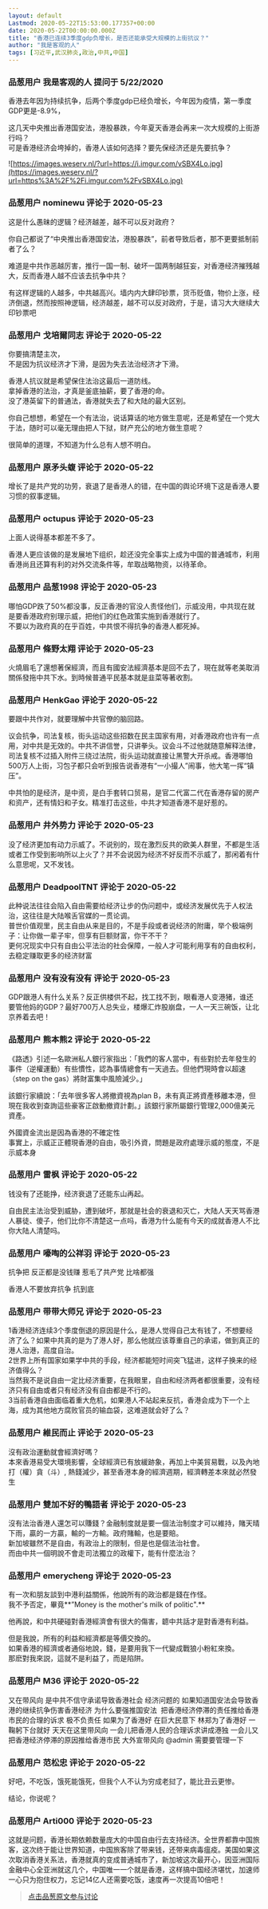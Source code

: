```yaml
---
layout: default
Lastmod: 2020-05-22T15:53:00.177357+00:00
date: 2020-05-22T00:00:00.000Z
title: "香港已连续3季度gdp负增长，是否还能承受大规模的上街抗议？"
author: "我是客观的人"
tags: [习近平,武汉肺炎,政治,中共,中国]
---
```



### 品葱用户 **我是客观的人** 提问于 5/22/2020
    
香港去年因为持续抗争，后两个季度gdp已经负增长，今年因为疫情，第一季度GDP更是-8.9%，  
  
这几天中央推出香港国安法，港股暴跌，今年夏天香港会再来一次大规模的上街游行吗？  
可是香港经济会垮掉的，香港人该如何选择？要先保经济还是先要抗争？  
  
![https://images.weserv.nl/?url=https://i.imgur.com/vSBX4Lo.jpg](https://images.weserv.nl/?url=https%3A%2F%2Fi.imgur.com%2FvSBX4Lo.jpg)
    
                

### 品葱用户 **nominewu** 评论于 2020-05-23
        
这是什么愚昧的逻辑？经济越差，越不可以反对政府？  
  
你自己都说了“中央推出香港国安法，港股暴跌”，前者导致后者，那不更要抵制前者了么？  
  
难道是中共作恶越厉害，推行一国一制、破坏一国两制越狂妄，对香港经济摧残越大，反而香港人越不应该去抗争中共？  
  
有这样逻辑的人越多，中共越高兴。墙内内大肆印钞票，货币贬值，物价上涨，经济倒退，然而按照神逻辑，经济越差，越不可以反对政府，于是，请习大大继续大印钞票吧
        
                

### 品葱用户 **戈培爾同志** 评论于 2020-05-22
        
你要搞清楚主次，  
不是因为抗议经济才下滑，是因为失去法治经济才下滑。  
  
香港人抗议就是希望保住法治这最后一道防线。  
拿掉香港的法治，才真是釜底抽薪，要了香港的命。  
没了港英留下的普通法，香港就失去了和大陆的最大区别。  
  
你自己想想，希望在一个有法治，说话算话的地方做生意呢，还是希望在一个党大于法，随时可以毫无理由把人下狱，财产充公的地方做生意呢？  
  
很简单的道理，不知道为什么总有人想不明白。
        
                

### 品葱用户 **原矛头蝮** 评论于 2020-05-22
        
增长了是共产党的功劳，衰退了是香港人的错，在中国的舆论环境下这是香港人要习惯的叙事逻辑。
        
                

### 品葱用户 **octupus** 评论于 2020-05-23
        
上面人说得基本都差不多了。  
  
香港人更应该做的是发展地下组织，趁还没完全事实上成为中国的普通城市，利用香港尚且还算有利的对外交流条件等，牟取战略物资，以待革命。
        
                

### 品葱用户 **品葱1998** 评论于 2020-05-23
        
哪怕GDP跌了50%都没事，反正香港的官没人责怪他们，示威没用，中共现在就是要香港政府别理示威，把他们的红色政策实施到香港就行了。  
不要以为政府真的在乎百姓，中共恨不得抗争的香港人都死掉。
        
                

### 品葱用户 **條野太翔** 评论于 2020-05-23
        
火燒眉毛了還想著保經濟，而且有國安法經濟基本是回不去了，現在就等老美取消關係發拖中共下水。到時候普通平民基本就是韭菜等著收割。
        
                

### 品葱用户 **HenkGao** 评论于 2020-05-22
        
要跟中共作对，就要理解中共官僚的脑回路。  
  
议会抗争，司法复核，街头运动这些招数在民主国家有用，对香港政府也许有一点用，对中共是无效的。中共不讲信誉，只讲拳头。议会斗不过他就随意解释法律，司法复核不过插入附件三绕过法院，街头运动就直接让黑警大开杀戒。香港哪怕500万人上街，习包子都只会听到报告说香港有“一小撮人”闹事，他大笔一挥“镇压”。  
  
中共怕的是经济，是中资，是白手套转口贸易，是官二代富二代在香港存留的房产和资产，还有情妇和子女。精准打击这些，中共才知道香港不是好惹的。
        
                

### 品葱用户 **井外势力** 评论于 2020-05-23
        
没了经济更加有动力示威了。不说别的，现在激烈反共的欧美人群里，不都是生活或者工作受到影响所以上火了？并不会说因为经济不好反而不示威了，那闲着有什么意思呢，又不发钱。
        
                

### 品葱用户 **DeadpoolTNT** 评论于 2020-05-22
        
此种说法往往会陷入自由需要给经济让步的伪问题中，或经济发展优先于人权法治，这往往是大陆喉舌官媒的一贯论调。  
普世价值观里，民主自由从来是目的，不是手段或者说经济的附庸，举个极端例子：让你做一辈子牢，但享有巨额财富，你干不干？  
更何况现实中只有自由公平法治的社会保障，一般人才可能利用享有的自由权利，去稳定赚取更多的经济财富
        
                

### 品葱用户 **没有没有没有** 评论于 2020-05-23
        
GDP跟港人有什么关系？反正供楼供不起，找工找不到，眼看港人变港猪，谁还要管他妈的GDP？最好700万人总失业，楼爆汇炸股崩盘，一人一天三碗饭，让北京养着去吧！
        
                

### 品葱用户 **熊本熊2** 评论于 2020-05-22
        
《路透》引述一名歐洲私人銀行家指出：「我們的客人當中，有些對於去年發生的事件（逆權運動）有些慣性，認為事情總會有一天過去。但他們現時會以超速（step on the gas）將財富集中風險減少。」  
  
該銀行家續說：「去年很多客人將撤資視為plan B，未有真正將資產移離本港，但現在我收到查詢這些豪客正啟動撤資計劃。」該銀行家所屬銀行管理2,000億美元資產。  
  
  
  
外國資金流出是因為香港的不確定性  
事實上，示威正正體現香港的自由，吸引外資，問題是政府處理示威的態度，不是示威本身
        
                

### 品葱用户 **雷枫** 评论于 2020-05-22
        
钱没有了还能挣，经济衰退了还能东山再起。  
  
自由民主法治受到威胁，遭到破坏，那就是社会的衰退和灭亡，大陆人天天骂香港人暴徒、傻子，他们比你不清楚这一点吗，香港为什么能有今天的成就香港人不比你大陆人清楚吗。
        
                

### 品葱用户 **嚎啕的公祥羽** 评论于 2020-05-23
        
抗争把 反正都是没钱赚 惹毛了共产党 比啥都强   
  
香港人不要放弃抗争 抗到底
        
                

### 品葱用户 **带带大师兄** 评论于 2020-05-23
        
1香港经济连续3个季度倒退的原因是什么，是港人觉得自己太有钱了，不想要经济了么？如果中共真的是为了港人好，那么他就应该尊重自己的承诺，做到真正的港人治港，高度自治。  
2世界上所有国家如果学中共的手段，经济都能短时间突飞猛进，这样子换来的经济值得么？  
当然我不是说自由一定比经济重要，在我眼里，自由和经济两者都很重要，没有经济只有自由或者只有经济没有自由都是不行的。  
3当前香港自由面临着重大危机，如果港人不站起来反抗，香港会成为下一个上海，成为其他地方腐败官员的输血袋，这难道就会好了么？
        
                

### 品葱用户 **維民而止** 评论于 2020-05-23
        
沒有政治運動就會經濟好嗎？  
本來香港易受大環境影響，全球經濟已有放緩跡象，再加上中美貿易戰，以及內地打（權）貪（斗）, 熱錢減少，甚至香港本身的經濟週期，經濟轉差本來就必然發生
        
                

### 品葱用户 **雙加不好的鴨語者** 评论于 2020-05-23
        
沒有法治香港人還怎可以賺錢？金融制度就是要一個法治制度才可以維持，賭天晴下雨，贏的一方贏，輸的一方輸。政府賭輸，也是要賠。  
新加坡雖然不是自由，有政治上的限制，但是也是個法治社會。  
而由中共一個明說不會走司法獨立的政權下，能有什麼法治？
        
                

### 品葱用户 **emerycheng** 评论于 2020-05-23
        
有一次和朋友談到中港利益關係，他說所有的政治都是錢在作怪。  
我不予否定，畢竟**”Money is the mother's milk of politic".**  
  
他再說，和中共硬碰對香港經濟會有很大的傷害，聼中共話才是對香港有利益。  
  
但是我說，所有的利益和經濟都是等價交換的。  
如果香港的經濟或者通俗地說，錢，是要用我下一代變成戰狼小粉紅來換。  
那麽對我來説，這就不是利益了，而是陷阱。
        
                

### 品葱用户 **M36** 评论于 2020-05-22
        
又在带风向 是中共不信守承诺导致香港社会 经济问题的 如果知道国安法会导致香港的继续抗争伤害香港经济 为什么要强推国安法  把香港经济停滞的责任推给香港市民的合理的诉求 极不负责任 如果为了香港好 在巨大民意下 林郑为了香港好 一鞠躬下台就好 天天在这里带风向 一会儿把香港人民的合理诉求讲成港独 一会儿又把香港经济停滞的原因推给香港市民 大外宣带风向 @admin 需要要管理一下
        
                

### 品葱用户 **范松忠** 评论于 2020-05-22
        
好吧，不吃饭，饿死能饿死，但我个人不认为穷成老挝了，能比丑云更惨。  
  
结论，你说呢？
        
                

### 品葱用户 **Arti000** 评论于 2020-05-23
        
这就是问题，香港长期依赖数量庞大的中国自由行去支持经济。全世界都靠中国旅客，这次终于能让世界知道，中国旅客除了带来钱，还带来病毒瘟疫。美国如果这次取消香港关系法，香港就真的变成普通城市了，新加坡这次最开心，因亚洲国际金融中心全亚洲就这几个，中国唯一一个就是香港，这样搞中国经济堪忧，加速师一心只为抱住权力，忘记14亿人还需要吃饭，速度再一次提高10倍吧！
        
                





> [点击品葱原文参与讨论](https://pincong.rocks/question/25793)

